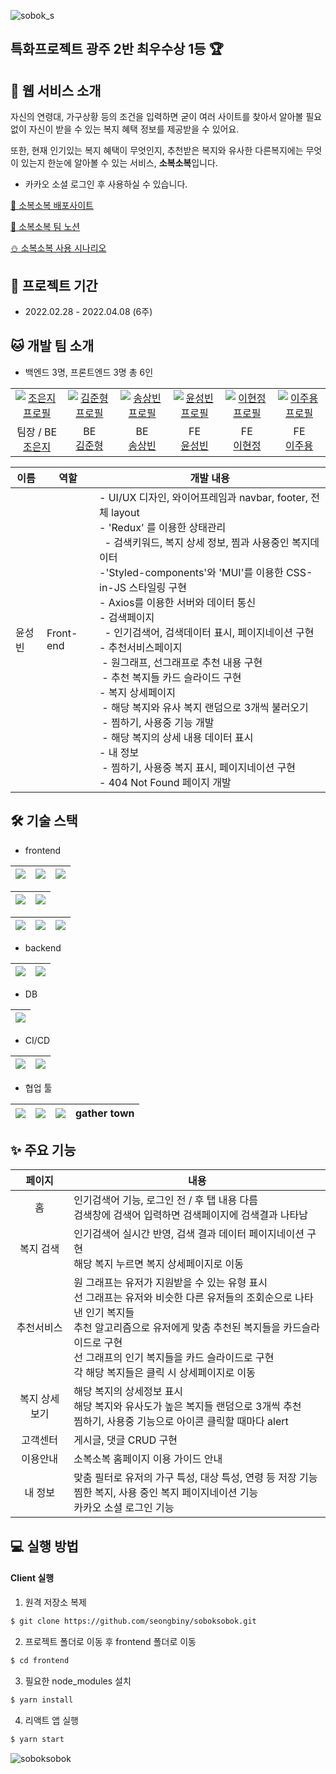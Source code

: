 ![sobok_s](https://user-images.githubusercontent.com/60650518/162565130-47d661a8-9d32-4e9d-a160-f49bbf0b3087.png)

## 특화프로젝트 광주 2반 최우수상 1등 🏆

## 👀 웹 서비스 소개

자신의 연령대, 가구상황 등의 조건을 입력하면 굳이 여러 사이트를 찾아서 알아볼 필요 없이 자신이 받을 수 있는 복지 혜택 정보를 제공받을 수 있어요.

또한, 현재 인기있는 복지 혜택이 무엇인지, 추천받은 복지와 유사한 다른복지에는 무엇이 있는지 한눈에 알아볼 수 있는 서비스, **소복소복**입니다.

* 카카오 소셜 로그인 후 사용하실 수 있습니다.

[💙 소복소복 배포사이트](http://j6c205.p.ssafy.io/)

[📘 소복소복 팀 노션](https://www.notion.so/eunjii/98cfec07fa0643318856387b525b1d98)

[⛄ 소복소복 사용 시나리오](https://github.com/seongbiny/soboksobok/tree/master/exec/4.%20%EC%8B%9C%EB%82%98%EB%A6%AC%EC%98%A4)

## 📅 프로젝트 기간

* 2022.02.28 - 2022.04.08 (6주) 

## 🐱 개발 팀 소개

* 백엔드 3명, 프론트엔드 3명 총 6인

<table>
    <tr>
      <td align="center">
        <a href="https://github.com/dmswl0311">
          <img src="https://avatars.githubusercontent.com/u/48826021?v=4" alt="조은지 프로필" />
        </a>
      </td>
      <td align="center">
        <a href="https://github.com/a2456542">
          <img src="https://avatars.githubusercontent.com/u/70923021?v=4" alt="김준형 프로필" />
        </a>
      </td>
      <td align="center">
        <a href="https://github.com/bangtugu">
          <img src="https://avatars.githubusercontent.com/u/87453984?v=4" alt="송상빈 프로필" />
        </a>
      </td>
      <td align="center">
        <a href="https://github.com/seongbiny">
          <img src="https://avatars.githubusercontent.com/u/60650518?v=4" alt="윤성빈 프로필" />
        </a>
      </td>
      <td align="center">
        <a href="https://github.com/hyunjung0409">
          <img src="https://avatars.githubusercontent.com/u/87763315?v=4" alt="이현정 프로필" />
        </a>
      </td>
      <td align="center">
        <a href="https://github.com/leejuyong12">
          <img src="https://avatars.githubusercontent.com/u/32806091?v=4" alt="이주용 프로필" />
        </a>
      </td>
    </tr>
    <tr>
      <td align="center">
          팀장 / BE<br />
        <a href="https://github.com/dmswl0311">
          조은지<br />
        </a>
      </td>
      <td align="center">
           BE<br />
        <a href="https://github.com/a2456542">
          김준형<br />
        </a>
      </td>
      <td align="center">
           BE<br />
        <a href="https://github.com/bangtugu">
          송상빈<br />
        </a>
      </td>
      <td align="center">
           FE<br />
        <a href="https://github.com/seongbiny">
          윤성빈<br />
        </a>
      </td>
      <td align="center">
          FE<br />
        <a href="https://github.com/hyunjung0409">
          이현정<br />
        </a>
      </td>
      <td align="center">
          FE<br />
        <a href="https://github.com/leejuyong12">
          이주용<br />
        </a>
      </td>
    </tr>
  </table>

| 이름   | 역할      | 개발 내용                                                    |
| ------ | --------- | ------------------------------------------------------------ |
| 윤성빈 | Front-end | - UI/UX 디자인, 와이어프레임과 navbar, footer, 전체 layout<br />- 'Redux' 를 이용한 상태관리<br />&nbsp;&nbsp;- 검색키워드, 복지 상세 정보, 찜과 사용중인 복지데이터<br />-'Styled-components'와 'MUI'를 이용한 CSS-in-JS 스타일링 구현<br />- Axios를 이용한 서버와 데이터 통신<br />- 검색페이지 <br />&nbsp;&nbsp;- 인기검색어, 검색데이터 표시, 페이지네이션 구현<br />- 추천서비스페이지<br />&nbsp;- 원그래프, 선그래프로 추천 내용 구현<br /> &nbsp;- 추천 복지들 카드 슬라이드 구현<br />- 복지 상세페이지<br /> &nbsp;- 해당 복지와 유사 복지 랜덤으로 3개씩 불러오기 <br /> &nbsp;- 찜하기, 사용중 기능 개발<br /> &nbsp;- 해당 복지의 상세 내용 데이터 표시<br />- 내 정보<br /> &nbsp;- 찜하기, 사용중 복지 표시, 페이지네이션 구현<br />- 404 Not Found 페이지 개발 |

## 🛠️ 기술 스택

* frontend

| <img src="https://img.shields.io/badge/HTML5-E34F26?style=flat-square&logo=HTML5&logoColor=white"/> | <img src="https://img.shields.io/badge/CSS3-1572B6?style=flat-square&logo=CSS3&logoColor=white"/> | <img src="https://img.shields.io/badge/JavaScript-F7DF1E?style=flat-square&logo=JavaScript&logoColor=white"/> |
| :----------------------------------------------------------: | :----------------------------------------------------------: | :----------------------------------------------------------: |

| <img src="https://img.shields.io/badge/React-61DAFB?style=flat-square&logo=React&logoColor=white"/> | <img src="https://img.shields.io/badge/Redux-764ABC?style=flat-square&logo=Redux&logoColor=white"/> |
| :----------------------------------------------------------: | :----------------------------------------------------------: |

| <img src="https://img.shields.io/badge/Bootstrap-7952B3?style=flat-square&logo=Bootstrap&logoColor=white"/> | <img src="https://img.shields.io/badge/MUI-007FFF?style=flat-square&logo=MUI&logoColor=white"/> | <img src="https://img.shields.io/badge/styledcomponents-DB7093?style=flat-square&logo=styled-components&logoColor=white"/> |
| :----------------------------------------------------------: | :----------------------------------------------------------: | :----------------------------------------------------------: |

* backend

| <img src="https://img.shields.io/badge/SpringBoot-6DB33F?style=flat-square&logo=SpringBoot&logoColor=white"/> | <img src="https://img.shields.io/badge/Django-092E20?style=flat-square&logo=Django&logoColor=white"/> |
| :----------------------------------------------------------: | :----------------------------------------------------------: |

* DB

| <img src="https://img.shields.io/badge/MySQL-4479A1?style=flat-square&logo=MySQL&logoColor=white"/> |
| :----------------------------------------------------------: |

* CI/CD

| <img src="https://img.shields.io/badge/Docker-2496ED?style=flat-square&logo=Docker&logoColor=white"/> | <img src="https://img.shields.io/badge/NGINX-009639?style=flat-square&logo=NGINX&logoColor=white"/> |
| :----------------------------------------------------------: | :----------------------------------------------------------: |

* 협업 툴

| <img src="https://img.shields.io/badge/Jira-0052CC?style=flat-square&logo=Jira&logoColor=white"/> | <img src="https://img.shields.io/badge/Git-F05032?style=flat-square&logo=Git&logoColor=white"/> | <img src="https://img.shields.io/badge/Notion-000000?style=flat-square&logo=Notion&logoColor=white"/> | gather town |
| :----------------------------------------------------------: | :----------------------------------------------------------: | :----------------------------------------------------------: | :---------: |

## ✨ 주요 기능

|    페이지     | 내용                                                         |
| :-----------: | ------------------------------------------------------------ |
|      홈       | 인기검색어 기능, 로그인 전 / 후 탭 내용 다름<br />검색창에 검색어 입력하면 검색페이지에 검색결과 나타남 |
|   복지 검색   | 인기검색어 실시간 반영, 검색 결과 데이터 페이지네이션 구현<br />해당 복지 누르면 복지 상세페이지로 이동 |
|  추천서비스   | 원 그래프는 유저가 지원받을 수 있는 유형 표시<br />선 그래프는 유저와 비슷한 다른 유저들의 조회순으로 나타낸 인기 복지들<br />추천 알고리즘으로 유저에게 맞춤 추천된 복지들을 카드슬라이드로 구현<br />선 그래프의 인기 복지들을 카드 슬라이드로 구현<br />각 해당 복지들은 클릭 시 상세페이지로 이동 |
| 복지 상세보기 | 해당 복지의 상세정보 표시<br />해당 복지와 유사도가 높은 복지들 랜덤으로 3개씩 추천<br />찜하기, 사용중 기능으로 아이콘 클릭할 때마다 alert |
|   고객센터    | 게시글, 댓글 CRUD 구현                                       |
|   이용안내    | 소복소복 홈페이지 이용 가이드 안내                           |
|    내 정보    | 맞춤 필터로 유저의 가구 특성, 대상 특성, 연령 등 저장 기능<br />찜한 복지, 사용 중인 복지 페이지네이션 기능<br />카카오 소셜 로그인 기능 |

## 💻 실행 방법

#### Client 실행

1. 원격 저장소 복제

```bash
$ git clone https://github.com/seongbiny/soboksobok.git
```

2. 프로젝트 폴더로 이동 후 frontend 폴더로 이동

```bash
$ cd frontend
```

3. 필요한 node_modules 설치

```bash
$ yarn install
```

4. 리액트 앱 실행

```bash
$ yarn start
```

![soboksobok](https://user-images.githubusercontent.com/60650518/162564933-b1ba0018-0999-4e21-ba28-324b9ec4801e.gif)